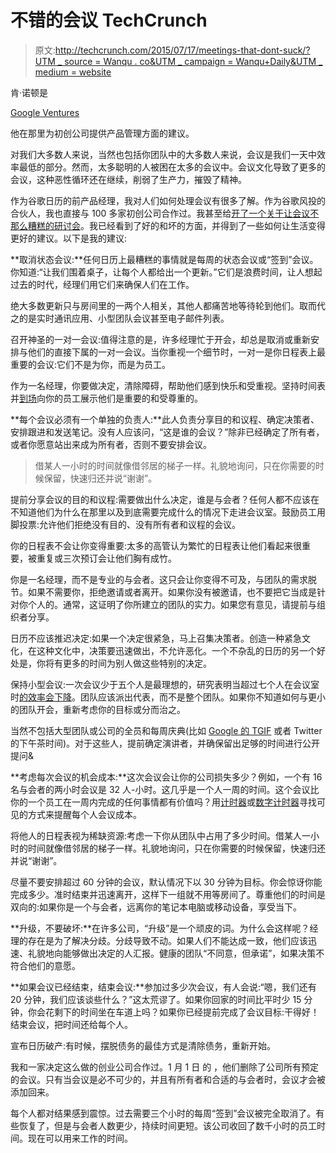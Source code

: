# 不错的会议 TechCrunch

> 原文:[http://techcrunch.com/2015/07/17/meetings-that-dont-suck/?UTM _ source = Wanqu . co&UTM _ campaign = Wanqu+Daily&UTM _ medium = website](http://techcrunch.com/2015/07/17/meetings-that-dont-suck/?utm_source=wanqu.co&utm_campaign=Wanqu+Daily&utm_medium=website)

肯·诺顿是

[Google Ventures](http://www.gv.com/)

他在那里为初创公司提供产品管理方面的建议。

对我们大多数人来说，当然也包括你团队中的大多数人来说，会议是我们一天中效率最低的部分。然而，太多聪明的人被困在太多的会议中。会议文化导致了更多的会议，这种恶性循环还在继续，削弱了生产力，摧毁了精神。

作为谷歌日历的前产品经理，我对人们如何处理会议有很多了解。作为谷歌风投的合伙人，我也直接与 100 多家初创公司合作过。我甚至给[开了一个关于让会议不那么糟糕的研讨会](https://www.gv.com/lib/meetings-that-dont-suck)。我已经看到了好的和坏的方面，并得到了一些如何让生活变得更好的建议。以下是我的建议:

**取消状态会议:**任何日历上最糟糕的事情就是每周的状态会议或“签到”会议。你知道:“让我们围着桌子，让每个人都给出一个更新。”它们是浪费时间，让人想起过去的时代，经理们用它们来确保人们在工作。

绝大多数更新只与房间里的一两个人相关，其他人都痛苦地等待轮到他们。取而代之的是实时通讯应用、小型团队会议甚至电子邮件列表。

召开神圣的一对一会议:值得注意的是，许多经理忙于开会，却总是取消或重新安排与他们的直接下属的一对一会议。当你重视一个细节时，一对一是你日程表上最重要的会议:它们不是为你，而是为员工。

作为一名经理，你要做决定，清除障碍，帮助他们感到快乐和受重视。坚持时间表并[到场](https://hbr.org/2008/02/communicating-strategically-wi/)向你的员工展示他们是重要的和受尊重的。

**每个会议必须有一个单独的负责人:**此人负责分享目的和议程、确定决策者、安排跟进和发送笔记。没有人应该问，“这是谁的会议？”除非已经确定了所有者，或者你愿意站出来成为所有者，否则不要安排会议。

> 借某人一小时的时间就像借邻居的梯子一样。礼貌地询问，只在你需要的时候保留，快速归还并说“谢谢”。

提前分享会议的目的和议程:需要做出什么决定，谁是与会者？任何人都不应该在不知道他们为什么在那里以及到底需要完成什么的情况下走进会议室。鼓励员工用脚投票:允许他们拒绝没有目的、没有所有者和议程的会议。

你的日程表不会让你变得重要:太多的高管认为繁忙的日程表让他们看起来很重要，被重复或三次预订会让他们胸有成竹。

你是一名经理，而不是专业的与会者。这只会让你变得不可及，与团队的需求脱节。如果不需要你，拒绝邀请或者离开。如果你没有被邀请，也不要把它当成是针对你个人的。通常，这证明了你所建立的团队的实力。如果您有意见，请提前与组织者分享。

日历不应该推迟决定:如果一个决定很紧急，马上召集决策者。创造一种紧急文化，在这种文化中，决策要迅速做出，不允许恶化。一个不杂乱的日历的另一个好处是，你将有更多的时间为别人做这些特别的决定。

保持小型会议:一次会议少于五个人是最理想的，研究表明当超过七个人在会议室时[的效率会下降](https://hbr.org/2013/11/the-five-traps-of-high-stakes-decision-making/)。团队应该派出代表，而不是整个团队。如果你不知道如何与更小的团队开会，重新考虑你的目标或分而治之。

当然不包括大型团队或公司的全员和每周庆典(比如 [Google 的 TGIF](http://www.google.com/about/company/facts/culture/) 或者 Twitter 的下午茶时间)。对于这些人，提前确定演讲者，并确保留出足够的时间进行公开提问&

**考虑每次会议的机会成本:**这次会议会让你的公司损失多少？例如，一个有 16 名与会者的两小时会议是 32 人-小时。这几乎是一个人一周的时间。这个会议比你的一个员工在一周内完成的任何事情都有价值吗？用[计时器](https://www.gv.com/lib/the-time-timer-a-simple-tool-for-instantly-better-meetings)或[数字计时器](http://www.wsj.com/articles/SB10001424052748704698004576104420112230608)寻找可见的方式来提醒每个人会议成本。

将他人的日程表视为稀缺资源:考虑一下你从团队中占用了多少时间。借某人一小时的时间就像借邻居的梯子一样。礼貌地询问，只在你需要的时候保留，快速归还并说“谢谢”。

尽量不要安排超过 60 分钟的会议，默认情况下以 30 分钟为目标。你会惊讶你能完成多少。准时结束并迅速离开，这样下一组就不用等房间了。尊重他们的时间是双向的:如果你是一个与会者，远离你的笔记本电脑或移动设备，享受当下。

**升级，不要破坏:**在许多公司，“升级”是一个顽皮的词。为什么会这样呢？经理的存在是为了解决分歧。分歧导致不动。如果人们不能达成一致，他们应该迅速、礼貌地向能够做出决定的人汇报。健康的团队“不同意，但承诺”，如果决策不符合他们的意愿。

**如果会议已经结束，结束会议:**参加过多少次会议，有人会说:“嗯，我们还有 20 分钟，我们应该谈些什么？”这太荒谬了。如果你回家的时间比平时少 15 分钟，你会花剩下的时间坐在车道上吗？如果你已经提前完成了会议目标:干得好！结束会议，把时间还给每个人。

宣布日历破产:有时候，摆脱债务的最佳方式是清除债务，重新开始。

我和一家决定这么做的创业公司合作过。1 月 1 日 的 ，他们删除了公司所有预定的会议。只有当会议是必不可少的，并且有所有者和合适的与会者时，会议才会被添加回来。

每个人都对结果感到震惊。过去需要三个小时的每周“签到”会议被完全取消了。有些恢复了，但是与会者人数更少，持续时间更短。该公司收回了数千小时的员工时间。现在可以用来工作的时间。